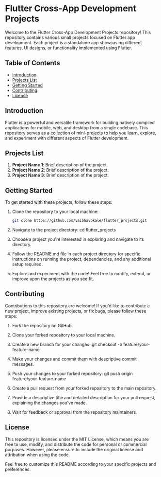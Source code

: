 # Flutter Cross-App Development Projects

Welcome to the Flutter Cross-App Development Projects repository! This repository contains various small projects focused on Flutter app development. Each project is a standalone app showcasing different features, UI designs, or functionality implemented using Flutter.

## Table of Contents

- [Introduction](#introduction)
- [Projects List](#projects-list)
- [Getting Started](#getting-started)
- [Contributing](#contributing)
- [License](#license)

## Introduction

Flutter is a powerful and versatile framework for building natively compiled applications for mobile, web, and desktop from a single codebase. This repository serves as a collection of mini-projects to help you learn, explore, and experiment with different aspects of Flutter development.

## Projects List

1. **Project Name 1**: Brief description of the project.
2. **Project Name 2**: Brief description of the project.
3. **Project Name 3**: Brief description of the project.

## Getting Started

To get started with these projects, follow these steps:

1. Clone the repository to your local machine:
 
   ```bash
   git clone https://github.com/vaibhavbkale/flutter_projects.git

2. Navigate to the project directory: cd flutter_projects

3. Choose a project you're interested in exploring and navigate to its directory.

4. Follow the README.md file in each project directory for specific instructions on running the project, dependencies, and any additional setup required.

5. Explore and experiment with the code! Feel free to modify, extend, or improve upon the projects as you see fit.

## Contributing

Contributions to this repository are welcome! If you'd like to contribute a new project, improve existing projects, or fix bugs, please follow these steps:

1. Fork the repository on GitHub.

2. Clone your forked repository to your local machine.

3. Create a new branch for your changes:
    git checkout -b feature/your-feature-name

4. Make your changes and commit them with descriptive commit messages.

5. Push your changes to your forked repository:
    git push origin feature/your-feature-name

6. Create a pull request from your forked repository to the main repository.

7. Provide a descriptive title and detailed description for your pull request, explaining the changes you've made.

8. Wait for feedback or approval from the repository maintainers.

## License

This repository is licensed under the MIT License, which means you are free to use, modify, and distribute the code for personal or commercial purposes. However, please ensure to include the original license and attribution when using the code.

Feel free to customize this README according to your specific projects and preferences.



